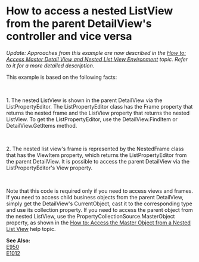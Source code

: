 # How to access a nested ListView from the parent DetailView's controller and vice versa

<i>Update: Approaches from this example are now described in the <a href="https://docs.devexpress.com/eXpressAppFramework/113161/task-based-help/views/how-to-access-master-detail-view-and-nested-list-view-environment">How to: Access Master Detail View and Nested List View Environment</a> topic. Refer to it for a more detailed description.</i>

<p>This example is based on the following facts:</p><br />
<p>1. The nested ListView is shown in the parent DetailView via the ListPropertyEditor. The ListPropertyEditor class has the Frame property that returns the nested frame and the ListView property that returns the nested ListView. To get the ListPropertyEditor, use the DetailView.FindItem or DetailView.GetItems method.</p><br />
<p>2. The nested list view's frame is represented by the NestedFrame class that has the ViewItem property, which returns the ListPropertyEditor from the parent DetailView. It is possible to access the parent DetailView via the ListPropertyEditor's View property.</p><br />
<p>Note that this code is required only if you need to access views and frames. If you need to access child business objects from the parent DetailView, simply get the DetailView's CurrentObject, cast it to the corresponding type and use its collection property. If you need to access the parent object from the nested ListView, use the PropertyCollectionSource.MasterObject property, as shown in the <a href="http://documentation.devexpress.com/#Xaf/CustomDocument3161"><u>How to: Access the Master Object from a Nested List View</u></a> help topic.</p>
<p><strong>See Also:</strong><br />
<a href="https://github.com/DevExpress-Examples/how-to-access-the-master-object-from-the-nested-list-view-e950">E950</a><br>
<a href="https://github.com/DevExpress-Examples/how-to-access-the-master-detailview-information-from-a-nested-listview-controller-e1012">E1012</a><br>
</p>
<br/>





